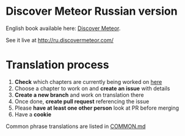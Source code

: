 Discover Meteor Russian version
=========

English book available here: [Discover Meteor](http://discovermeteor.com).

See it live at http://ru.discovermeteor.com/

# Translation process
1. **Check** which chapters are currently being worked on [here](https://github.com/DiscoverMeteor/DiscoverMeteor_Ru/issues)
2. Choose a chapter to work on and **create an issue** with details
3. **Create a new branch** and work on translation there
4. Once done, **create pull request** referencing the issue
5. Please **have at least one other person** look at PR before merging
6. Have a **cookie**


Common phrase translations are listed in [COMMON.md](https://github.com/DiscoverMeteor/DiscoverMeteor_Ru/blob/master/COMMON.md)
